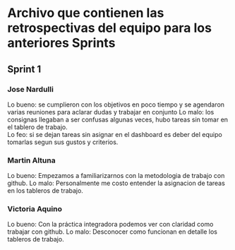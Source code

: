 # Archivo que contienen las retrospectivas del equipo para los anteriores Sprints  

## Sprint 1  

### Jose Nardulli  

Lo bueno: se cumplieron con los objetivos en poco tiempo y se agendaron varias reuniones para aclarar dudas y trabajar en conjunto
Lo malo: los consignas llegaban a ser confusas algunas veces, hubo tareas sin tomar en el tablero de trabajo.  
Lo feo: si se dejan tareas sin asignar en el dashboard es deber del equipo tomarlas segun sus gustos y criterios.

### Martin Altuna

Lo bueno: Empezamos a familiarizarnos con la metodologia de trabajo con github.
Lo malo: Personalmente me costo entender la asignacion de tareas en los tableros de trabajo.

### Victoria Aquino

Lo bueno: Con la práctica integradora podemos ver con claridad como trabajar con github.
Lo malo: Desconocer como funcionan en detalle los tableros de trabajo.  
